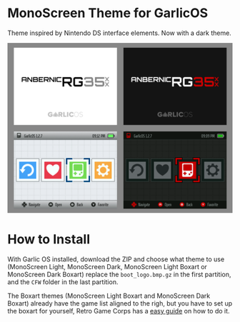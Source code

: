 # MonoScreen Theme for GarlicOS

Theme inspired by Nintendo DS interface elements. Now with a dark theme.

![screenshot](/Screenshots/light_and_dark.png)

# How to Install

With Garlic OS installed, download the ZIP and choose what theme to use (MonoScreen Light, MonoScreen Dark, MonoScreen Light Boxart or MonoScreen Dark Boxart) replace the `boot_logo.bmp.gz` in the first partition, and the `CFW` folder in the last partition.

The Boxart themes (MonoScreen Light Boxart and MonoScreen Dark Boxart) already have the game list aligned to the righ, but you have to set up the boxart for yourself, Retro Game Corps has a [easy guide](https://retrogamecorps.com/2023/01/03/anbernic-rg35xx-starter-guide/#Boxart) on how to do it.
